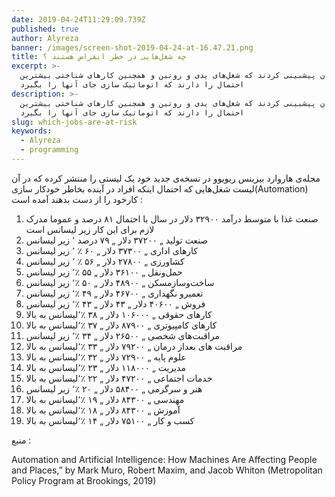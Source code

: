 ```yaml
---
date: 2019-04-24T11:29:09.739Z
published: true
author: Alyreza
banner: /images/screen-shot-2019-04-24-at-16.47.21.png
title: چه شغل‌هایی در خطر انقراض هستند ؟
excerpt: >-
  محققان پیشبینی کردند که شغل‌های یدی و روتین و همچنین کارهای شناختی بیشترین
  احتمال را دارند که اتوماتیک سازی جای آنها را بگیرد 
description: >-
  محققان پیشبینی کردند که شغل‌های یدی و روتین و همچنین کارهای شناختی بیشترین
  احتمال را دارند که اتوماتیک سازی جای آنها را بگیرد 
slug: which-jobs-are-at-risk
keywords:
  - Alyreza
  - programming
---
```

مجله‌ی هاروارد بیزینس ریویوو در نسخه‌ی جدید خود یک لیستی  را منتشر کرده که در آن لیست شغل‌هایی که احتمال اینکه  افراد در آینده بخاطر خودکار سازی(Automation) کارخود را از دست بدهند آمده است :



1. صنعت غذا با متوسط درآمد ۳۲۹۰۰ دلار در سال با احتمال ۸۱ درصد و عموما مدرک لازم برای این کار زیر لیسانس است
2. صنعت تولید „ ۳۷۲۰۰ دلار „ ۷۹ درصد ٬ زیر لیسانس
3. کارهای اداری „ ۳۷۳۰۰ دلار „ ۶۰ ٪ ٬ زیر لیسانس
4. کشاورزی „ ۲۷۸۰۰ دلار „ ۵۶ ٪ ٬ زیر لیسانس
5. حمل‌ونقل „ ۳۶۱۰۰ دلار „ ۵۵ ٪٬ زیر لیسانس
6. ساخت‌وسازمسکن  „ ۴۸۹۰۰ دلار „ ۵۰ ٪٬ زیر لیسانس
7. تعمیرو نگهداری „ ۴۶۷۰۰ دلار „ ۴۹ ٪٬ زیر لیسانس
8. فروش „ ۴۰۶۰۰ دلار „ ۴۳ دلار „ ۴۳ ٪٬ زیر لیسانس
9. کارهای حقوقی „ ۱۰۶۰۰۰ دلار „ ۳۸ ٪٬لیسانس به بالا
10. کارهای کامپیوتری „ ۸۷۹۰۰  دلار „ ۳۷ ٪٬لیسانس به بالا
11. مراقبت‌های شخصی „ ۲۶۵۰۰ دلار „ ۳۴ ٪٬ زیر لیسانس
12. مراقبت های بعداز درمان „ ۷۹۲۰۰ دلار „ ۳۳ ٪٬لیسانس به بالا
13. علوم پایه „ ۷۲۹۰۰ دلار „ ۳۲ ٪٬لیسانس به بالا
14. مدیریت „ ۱۱۸۰۰۰ دلار „ ۲۳ ٪٬لیسانس به بالا
15. خدمات اجتماعی „ ۴۷۲۰۰ دلار „ ۲۲ ٪٬لیسانس به بالا
16. هنر و سرگرمی „ ۵۸۴۰۰ دلار „ ۲۰ ٪٬ زیر لیسانس
17. مهندسی „ ۸۴۳۰۰ دلار „ ۱۹ ٪٬لیسانس به بالا
18. آموزش „ ۸۴۳۰۰ دلار „ ۱۸ ٪٬لیسانس به بالا
19. کسب و کار „ ۷۵۱۰۰ دلار „ ۱۴ ٪٬لیسانس به بالا



منبع : 

Automation and Artificial Intelligence: How Machines Are Affecting People and Places,” by Mark Muro, Robert Maxim, and Jacob Whiton (Metropolitan Policy Program at Brookings, 2019)
